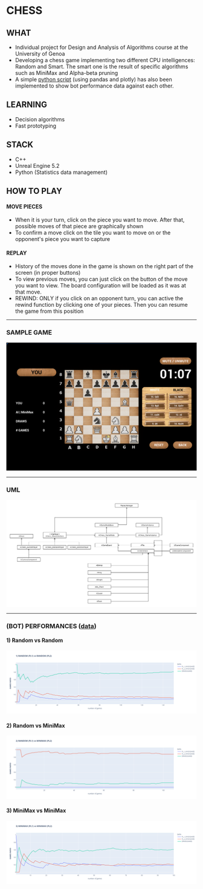 # CHESS

## WHAT
- Individual project for Design and Analysis of Algorithms course at the University of Genoa
- Developing a chess game implementing two different CPU intelligences: Random and Smart. 
The smart one is the result of specific algorithms such as MiniMax and Alpha-beta pruning
- A simple [python script](./GameData/chessdata.py) (using pandas and plotly) has also been implemented 
to show bot performance data against each other.

## LEARNING
- Decision algorithms
- Fast prototyping

## STACK
- C++
- Unreal Engine 5.2
- Python (Statistics data management)

## HOW TO PLAY
#### MOVE PIECES
- When it is your turn, click on the piece you want to move. After that, possible moves of that piece are graphically shown
- To confirm a move click on the tile you want to move on or the opponent's piece you want to capture
#### REPLAY
- History of the moves done in the game is shown on the right part of the screen (in proper buttons)
- To view previous moves, you can just click on the button of the move you want to view. 
The board configuration will be loaded as it was at that move.
- REWIND: ONLY if you click on an opponent turn, you can active the rewind function by clicking one of your pieces.
Then you can resume the game from this position

<hr>

### SAMPLE GAME
![Sample game](./Content/Images/Readme/sample_game_2.png)

<hr>

### UML
![UML](./uml.png)

<hr>

### (BOT) PERFORMANCES ([data](./GameData))
#### 1) Random vs Random
![Random vs Random](./GameData/Plots/random_random.png)

#### 2) Random vs MiniMax
![Random vs Random](./GameData/Plots/random_minimax.png)

#### 3) MiniMax vs MiniMax
![MiniMax vs MiniMax](./GameData/Plots/minimax_minimax.png)